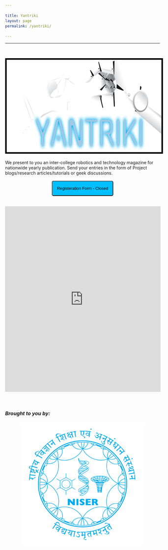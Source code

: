 ```yaml
---

title: Yantriki
layout: page
permalink: /yantriki/

---
```

<hr>
<style>
    @media (max-width: 768px) {
        img {
            height: 200px;
            width: 100%
            margin: 1px 1px 1px 1px;
        }
        .niser {
            height: 350px;
            width: 400px;
        }
    }
    </style>
<br>
<br>
<img class="okay" src="/images/Yantriki2-1024x428.png.webp" height="300" width="2000" style="border: 5px solid black; background-color: #F5F5F5;
" />
<br>
<br>
We present to you an inter-college robotics and technology magazine for nationwide yearly publication. Send your entries in the form of Project blogs/research articles/tutorials or geek discussions.
<br>
<br>
<center>
<button style="background-color: #00BFFF; padding: 15px 15px 15px 15px; border-radius: 5px 5px 5px 5px;">Registeration Form - Closed</button>
<br>
<br>
<br>
<iframe allowfullscreen="allowfullscreen" scrolling="no" class="fp-iframe" src="https://heyzine.com/flip-book/cf0bac2e33.html" style="border: 1px solid lightgray; width: 100%; height: 600px;"></iframe>
<br>
</center>
<br>
<br>
<h3><em>Brought to you by:</em>
<center>
<br>
<img class="niser" src="/images/niser.webp" height="400" width="400">
<br>
<br>
<br>
<center>
</center></center></h3>
